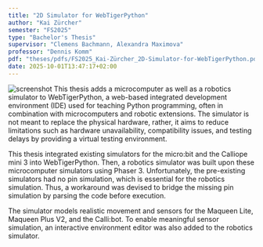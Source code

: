 ```yaml
---
title: "2D Simulator for WebTigerPython"
author: "Kai Zürcher"
semester: "FS2025"
type: "Bachelor's Thesis"
supervisor: "Clemens Bachmann, Alexandra Maximova"
professor: "Dennis Komm"
pdf: "theses/pdfs/FS2025_Kai-Zürcher_2D-Simulator-for-WebTigerPython.pdf"
date: 2025-10-01T13:47:17+02:00
---
```

![screenshot](/theses/screenshots/FS2025_KaiZürcher.png)
This thesis adds a microcomputer as well as a robotics simulator to WebTigerPython, a web-based integrated development environment (IDE) used for teaching Python programming, often in combination with microcomputers and robotic extensions. The simulator is not meant to replace the physical hardware, rather, it aims to reduce limitations such as hardware unavailability, compatibility issues, and testing delays by providing a virtual testing environment.

This thesis integrated existing simulators for the micro:bit and the Calliope mini 3 into WebTigerPython. Then, a robotics simulator was built upon these microcomputer simulators using Phaser 3. Unfortunately, the pre-existing simulators had no pin simulation, which is essential for the robotics simulation. Thus, a workaround was devised to bridge the missing pin simulation by parsing the code before execution.

The simulator models realistic movement and sensors for the Maqueen Lite, Maqueen Plus V2, and the Calli:bot. To enable meaningful sensor simulation, an interactive environment editor was also added to the robotics simulator.